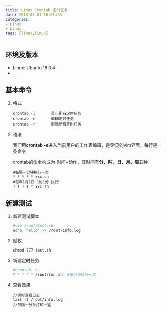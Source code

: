 ```yaml
---
title: Linux Crontab 定时任务
date: 2018-07-01 16:01:33
categories: 
- Linux 
- Linux
tags: [linux,linux]
---
```


<meta name="referrer" content="no-referrer" />




## 环境及版本

- Linux: Ubuntu 18.0.4
- 

## 基本命令

1. 格式

   ```shell
   crontab -l		显示所有定时任务
   crontab -e		编辑定时任务
   crontab -r		删除所有定时任务
   ```

2. 语法

   我们用**crontab -e**进入当前用户的工作表编辑，是常见的vim界面。每行是一条命令

   crontab的命令构成为 时间+动作，其时间有**分、时、日、月、周**五种

   ```shell
   #每隔一分钟执行一次
   * * * * * xxx.sh
   #每年1月1日 1时1分 执行
   1 1 1 1 * xxx.sh
   ```

## 新建测试

1. 新建测试脚本

   ```sh
   #vim /root/test.sh
   echo 'hello' >> /root/info.log
   ```

2. 赋权

   ```shell
   chmod 777 test.sh
   ```

3. 新建定时任务

   ```sh
   #crontab- e
   * * * * * /root/run.sh  #每分钟执行一次
   ```

4. 查看效果

   ```shell
   //实时查看日志
   tail -f /root/info.log
   //每隔一分钟打印一遍
   ```

   